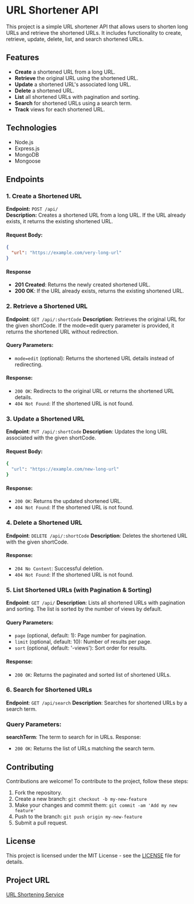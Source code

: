 # URL Shortener API

This project is a simple URL shortener API that allows users to shorten long URLs and retrieve the shortened URLs. It includes functionality to create, retrieve, update, delete, list, and search shortened URLs.

## Features

- **Create** a shortened URL from a long URL.
- **Retrieve** the original URL using the shortened URL.
- **Update** a shortened URL's associated long URL.
- **Delete** a shortened URL.
- **List** all shortened URLs with pagination and sorting.
- **Search** for shortened URLs using a search term.
- **Track** views for each shortened URL.

## Technologies

- Node.js
- Express.js
- MongoDB
- Mongoose

## Endpoints

### 1. Create a Shortened URL

**Endpoint:** `POST /api/`  
**Description:** Creates a shortened URL from a long URL. If the URL already exists, it returns the existing shortened URL.

#### Request Body:
```json
{
  "url": "https://example.com/very-long-url"
}
```
#### Response
- **201 Created**: Returns the newly created shortened URL.
- **200 OK**: If the URL already exists, returns the existing shortened URL.

### 2. Retrieve a Shortened URL

**Endpoint**: `GET /api/:shortCode`
**Description**: Retrieves the original URL for the given shortCode. If the mode=edit query parameter is provided, it returns the shortened URL without redirection.

#### Query Parameters:
- `mode=edit` (optional): Returns the shortened URL details instead of redirecting.
#### Response:
- `200 OK`: Redirects to the original URL or returns the shortened URL details.
- `404 Not Found`: If the shortened URL is not found.

### 3. Update a Shortened URL
**Endpoint**: `PUT /api/:shortCode`
**Description**: Updates the long URL associated with the given shortCode.

#### Request Body:
```bash
{
  "url": "https://example.com/new-long-url"
}
```
#### Response:
- `200 OK`: Returns the updated shortened URL.
- `404 Not Found`: If the shortened URL is not found.

### 4. Delete a Shortened URL
**Endpoint**: `DELETE /api/:shortCode`
**Description**: Deletes the shortened URL with the given shortCode.

#### Response:
- `204 No Content`: Successful deletion.
- `404 Not Found`: If the shortened URL is not found.

### 5. List Shortened URLs (with Pagination & Sorting)
**Endpoint**: `GET /api/`
**Description**: Lists all shortened URLs with pagination and sorting. The list is sorted by the number of views by default.

#### Query Parameters:
- `page` (optional, default: 1): Page number for pagination.
- `limit` (optional, default: 10): Number of results per page.
- `sort` (optional, default: '-views'): Sort order for results.

#### Response:
- `200 OK`: Returns the paginated and sorted list of shortened URLs.

### 6. Search for Shortened URLs
**Endpoint**: `GET /api/search`
**Description**: Searches for shortened URLs by a search term.

### Query Parameters:
**searchTerm**: The term to search for in URLs.
Response:
- `200 OK`: Returns the list of URLs matching the search term.

## Contributing

Contributions are welcome! To contribute to the project, follow these steps:

1. Fork the repository.
2. Create a new branch: `git checkout -b my-new-feature`
3. Make your changes and commit them: `git commit -am 'Add my new feature'`
4. Push to the branch: `git push origin my-new-feature`
5. Submit a pull request.

## License

This project is licensed under the MIT License - see the [LICENSE](LICENSE) file for details.

## Project URL

[URL Shortening Service](https://roadmap.sh/projects/url-shortening-service)